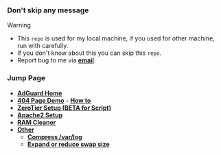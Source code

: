 ### Don't skip any message
> [!WARNING]
> - This `repo` is used for my local machine, if you used for other machine, run with carefully.
> - If you don't know about this you can skip this `repo`.
> - Report bug to me via **[email](mailto:g.psrb1000@gmail.com)**.

### Jump Page
- **[AdGuard Home](https://github.com/coolq4s/server-lnx/tree/main/AdGuard-Home)**
- **[404 Page Demo](https://coolq4s.github.io/server-lnx/html/404/)** - **[How to](https://github.com/coolq4s/server-lnx/tree/main/html)**
- **[ZeroTier Setup (BETA for Script)](https://github.com/coolq4s/server-lnx/tree/main/zerotier)**
- **[Apache2 Setup](https://github.com/coolq4s/server-lnx/tree/main/apache2)**
- **[RAM Cleaner](https://github.com/coolq4s/server-lnx/tree/main/cleaner/RAM)**
- **[Other](https://github.com/coolq4s/server-lnx/tree/main/other/troubleshoot)**
  - **[Compress /var/log](https://github.com/coolq4s/server-lnx/tree/main/other/troubleshoot)**
  - **[Expand or reduce swap size](https://github.com/coolq4s/server-lnx/tree/main/other/troubleshoot)**
